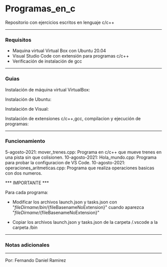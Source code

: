 # Programas_en_c

 Repositorio con ejercicios escritos en lenguaje c/c++
 
 ----------------------------------------------------------------------------------------------------

### Requisitos

 - Maquina virtual Virtual Box con Ubuntu 20.04
 - Visual Studio Code con extensión para programas c/c++
 - Verificación de instalación de gcc
 
----------------------------------------------------------------------------------------------------

### Guias

Instalación de máquina virtual VirtualBox: 

Instalación de Ubuntu: 

Instalación de Visual: 

Instalación de extensiones c/c++,gcc, compilacion y ejecución de programas:

----------------------------------------------------------------------------------------------------

### Funcionamiento

5-agosto-2021: mover_trenes.cpp: Programa en c/c++ que mueve trenes en una pista sin que colisionen. 
10-agosto-2021: Hola_mundo.cpp: Programa para probar la configuracion de VS Code. 
10-agosto-2021: operaciones_aritmeticas.cpp: Programa que realiza operaciones basicas con dos numeros. 

*** IMPORTANTE ***

Para cada programa:

 - Modificar los archivos launch.json y tasks.json con "${fileDirname}/bin/${fileBasenameNoExtension}" cuando aparezca "${fileDirname}/${fileBasenameNoExtension}"
 
 - Copiar los archivos launch.json y tasks.json de la carpeta /.vscode a la carpeta /bin
 
----------------------------------------------------------------------------------------------------

### Notas adicionales
----------------------------------------------------------------------------------------------------

Por: Fernando Daniel Ramirez
